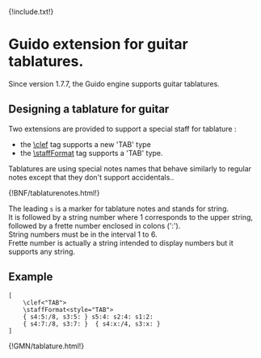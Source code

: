 
{!include.txt!}

# Guido extension for guitar tablatures.

Since version 1.7.7, the Guido engine supports guitar tablatures.

## Designing a tablature for guitar

Two extensions are provided to support a special staff for tablature :

- the [\clef](../../refs/tags/ClefKeyMeter) tag supports a new 'TAB' type
- the [\staffFormat](../../refs/tags/Layout/#staffformat) tag supports a 'TAB' type.

Tablatures are using special notes names that behave similarly to regular notes except that they don't support accidentals..

{!BNF/tablaturenotes.html!} 

The leading `s` is a marker for tablature notes and stands for string.  
It is followed by a string number where 1 corresponds to the upper string, followed by a frette number enclosed in colons (':').   
String numbers must be in the interval 1 to 6.  
Frette number is actually a string intended to display numbers but it supports any string.


## Example
~~~~~~
[
	\clef<"TAB"> 
	\staffFormat<style="TAB">
	{ s4:5:/8, s3:5: } s5:4: s2:4: s1:2:
	{ s4:7:/8, s3:7: }	{ s4:x:/4, s3:x: }
]
~~~~~~
{!GMN/tablature.html!}
